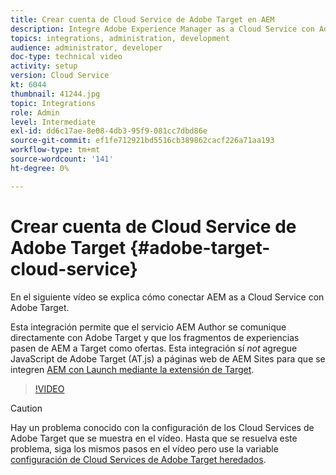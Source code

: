 ```yaml
---
title: Crear cuenta de Cloud Service de Adobe Target en AEM
description: Integre Adobe Experience Manager as a Cloud Service con Adobe Target mediante la autenticación Cloud Service y Adobe IMS.
topics: integrations, administration, development
audience: administrator, developer
doc-type: technical video
activity: setup
version: Cloud Service
kt: 6044
thumbnail: 41244.jpg
topic: Integrations
role: Admin
level: Intermediate
exl-id: dd6c17ae-8e08-4db3-95f9-081cc7dbd86e
source-git-commit: ef1fe712921bd5516cb389862cacf226a71aa193
workflow-type: tm+mt
source-wordcount: '141'
ht-degree: 0%

---
```


# Crear cuenta de Cloud Service de Adobe Target {#adobe-target-cloud-service}

En el siguiente vídeo se explica cómo conectar AEM as a Cloud Service con Adobe Target.

Esta integración permite que el servicio AEM Author se comunique directamente con Adobe Target y que los fragmentos de experiencias pasen de AEM a Target como ofertas.  Esta integración sí *not* agregue JavaScript de Adobe Target (AT.js) a páginas web de AEM Sites para que se integren [AEM con Launch mediante la extensión de Target](../experience-platform/data-collection/tags/connect-aem-tags-using-developer-console.md).

>[!VIDEO](https://video.tv.adobe.com/v/41244?quality=12&learn=on)

>[!CAUTION]
>
>Hay un problema conocido con la configuración de los Cloud Services de Adobe Target que se muestra en el vídeo. Hasta que se resuelva este problema, siga los mismos pasos en el vídeo pero use la variable [configuración de Cloud Services de Adobe Target heredados](https://experienceleague.adobe.com/docs/experience-manager-learn/aem-target-tutorial/aem-target-implementation/using-aem-cloud-services.html).
